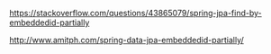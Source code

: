 https://stackoverflow.com/questions/43865079/spring-jpa-find-by-embeddedid-partially

http://www.amitph.com/spring-data-jpa-embeddedid-partially/
